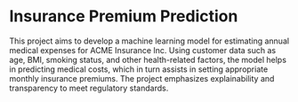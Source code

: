 # Insurance Premium Prediction 

This project aims to develop a machine learning model for estimating annual medical expenses for ACME Insurance Inc. Using customer data such as age, BMI, smoking status, and other health-related factors, the model helps in predicting medical costs, which in turn assists in setting appropriate monthly insurance premiums. The project emphasizes explainability and transparency to meet regulatory standards.
